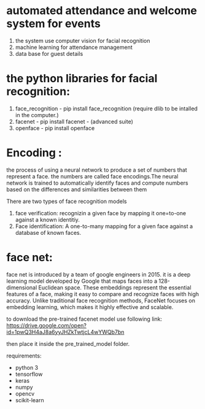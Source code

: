 # automated attendance and welcome system for events

1. the system use computer vision for facial recognition
2. machine learning for attendance management
3. data base for guest details

# the python libraries for facial recognition:
1. face_recognition - pip install face_recognition (require dlib to be intalled in the computer.)
2. facenet - pip install facenet - (advanced suite)
3. openface - pip install openface

# Encoding : 
the process of using a neural network to produce a set of numbers that represent a face. the numbers are called face encodings.The neural network is trained to automatically identify faces and compute numbers based on the differences and similarities between them

There are two types of face recognition models
1. face verification: recognizin a given face by mapping it one=to-one against a known identitiy. 
2. Face identification: A one-to-many mapping for a given face against a database of known faces.

# face net:
face net is introduced by a team of google engineers in 2015. it is a deep learning model developed by Google that maps faces into a 128-dimensional Euclidean space. These embeddings represent the essential features of a face, making it easy to compare and recognize faces with high accuracy. Unlike traditional face recognition methods, FaceNet focuses on embedding learning, which makes it highly effective and scalable. 

to download the pre-trained facenet model use following link:
https://drive.google.com/open?id=1pwQ3H4aJ8a6yyJHZkTwtjcL4wYWQb7bn

then place it inside the pre_trained_model folder.

requirements:
- python 3
- tensorflow 
- keras
- numpy
- opencv
- scikit-learn



